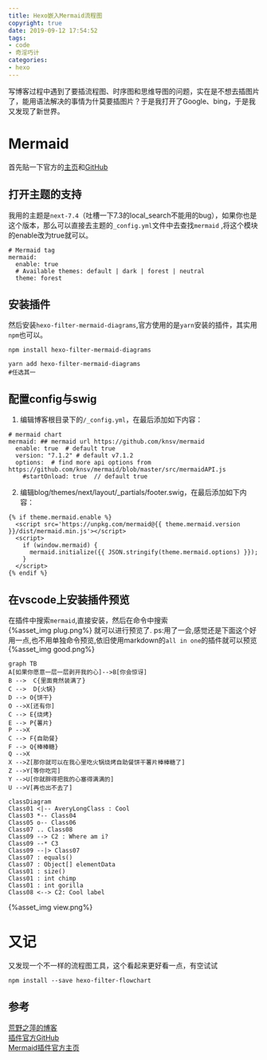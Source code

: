 ```yaml
---
title: Hexo嵌入Mermaid流程图
copyright: true
date: 2019-09-12 17:54:52
tags: 
- code
- 奇淫巧计
categories: 
- hexo
---
```

写博客过程中遇到了要插流程图、时序图和思维导图的问题，实在是不想去插图片了，能用语法解决的事情为什莫要插图片？于是我打开了Google、bing，于是我又发现了新世界。  
# Mermaid
首先贴一下官方的[主页](https://www.npmjs.com/package/hexo-filter-mermaid-diagrams)和[GitHub](https://github.com/webappdevelp/hexo-filter-mermaid-diagrams)  
## 打开主题的支持
我用的主题是`next-7.4`（吐槽一下7.3的local_search不能用的bug），如果你也是这个版本，那么可以直接去主题的`_config.yml`文件中去查找`mermaid` ,将这个模块的enable改为true就可以。  

```
# Mermaid tag
mermaid:
  enable: true
  # Available themes: default | dark | forest | neutral
  theme: forest
```
## 安装插件
然后安装`hexo-filter-mermaid-diagrams`,官方使用的是`yarn`安装的插件，其实用`npm`也可以。  
```
npm install hexo-filter-mermaid-diagrams

yarn add hexo-filter-mermaid-diagrams 
#任选其一
```
## 配置config与swig
1. 编辑博客根目录下的`/_config.yml`，在最后添加如下内容：  
```
# mermaid chart
mermaid: ## mermaid url https://github.com/knsv/mermaid
  enable: true  # default true
  version: "7.1.2" # default v7.1.2
  options:  # find more api options from https://github.com/knsv/mermaid/blob/master/src/mermaidAPI.js
    #startOnload: true  // default true
```
2. 编辑blog/themes/next/layout/_partials/footer.swig，在最后添加如下内容：
```
{% if theme.mermaid.enable %}
  <script src='https://unpkg.com/mermaid@{{ theme.mermaid.version }}/dist/mermaid.min.js'></script>
  <script>
    if (window.mermaid) {
      mermaid.initialize({{ JSON.stringify(theme.mermaid.options) }});
    }
  </script>
{% endif %}
```

## 在vscode上安装插件预览
在插件中搜索`mermaid`,直接安装，然后在命令中搜索  
{%asset_img plug.png%}
就可以进行预览了.
ps:用了一会,感觉还是下面这个好用一点,也不用单独命令预览,依旧使用markdown的`all in one`的插件就可以预览  
{%asset_img good.png%}
```mermaid
graph TB
A[如果你愿意一层一层剥开我的心]-->B[你会惊讶]
B -->  C{里面竟然装满了}
C -->  D{火锅}
D --> O{饼干}
O -->X[还有你]
C --> E{烧烤}
E --> P{薯片} 
P -->X
C --> F{自助餐}
F --> Q{棒棒糖}
Q -->X
X -->Z[那你就可以在我心里吃火锅烧烤自助餐饼干薯片棒棒糖了]
Z -->Y[等你吃完]
Y -->U[你就胖得把我的心塞得满满的]
U -->V[再也出不去了]
```
```mermaid
classDiagram
Class01 <|-- AveryLongClass : Cool
Class03 *-- Class04
Class05 o-- Class06
Class07 .. Class08
Class09 --> C2 : Where am i?
Class09 --* C3
Class09 --|> Class07
Class07 : equals()
Class07 : Object[] elementData
Class01 : size()
Class01 : int chimp
Class01 : int gorilla
Class08 <--> C2: Cool label
```
{%asset_img view.png%}

# 又记
又发现一个不一样的流程图工具，这个看起来更好看一点，有空试试
```
npm install --save hexo-filter-flowchart
```
## 参考
[荒野之萍的博客](https://www.cnblogs.com/icoty23/p/10911231.html)  
[插件官方GitHub](https://github.com/webappdevelp/hexo-filter-mermaid-diagrams)  
[Mermaid插件官方主页](https://www.npmjs.com/package/hexo-filter-mermaid-diagrams)
